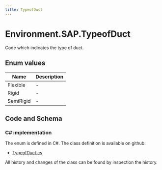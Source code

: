 ```yaml
---
title: TypeofDuct
---
```


# Environment.SAP.TypeofDuct

Code which indicates the type of duct.

## Enum values

| Name            | Description                                                    |
|-----------------|----------------------------------------------------------------|
| Flexible |  -  |
| Rigid |  -  |
| SemiRigid |  -  |


## Code and Schema

### C# implementation

The enum is defined in C#. The class definition is available on github:

- [TypeofDuct.cs](https://github.com/BHoM/SAP_Toolkit/blob/develop/SAP_oM/Enums/TypeOfDuct.cs)

All history and changes of the class can be found by inspection the history.
